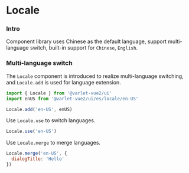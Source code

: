 # Locale

### Intro
Component library uses Chinese as the default language, support multi-language switch,
built-in support for `Chinese`, `English`.

### Multi-language switch
The `Locale` component is introduced to realize multi-language switching, and `Locale.add` is used for language extension.

```js
import { Locale } from '@varlet-vue2/ui'
import enUS from '@varlet-vue2/ui/es/locale/en-US'

Locale.add('en-US', enUS)
```

Use `Locale.use` to switch languages.

```js
Locale.use('en-US')
```
Use `Locale.merge` to merge languages.

```js
Locale.merge('en-US', {
  dialogTitle: 'Hello'
})
```
